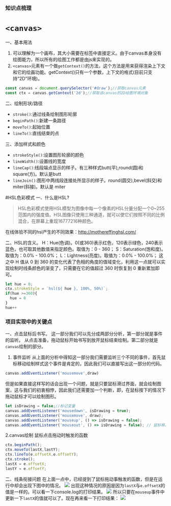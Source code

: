 ### 知识点梳理
# `<canvas>`
一、基本用法
1. 可以理解为一个画布，其大小需要在标签中直接定义。由于canvas本身没有绘图能力，所以所有的绘图工作都是由js来实现的。
2. `<canvas>`元素有一个做`getContext()`的方法，这个方法是用来获得渲染上下文和它的绘画功能。getContext()只有一个参数，上下文的格式(目前只支持“2D”环境)。 
```javascript
const canvas = document.querySelector('#draw');//获取canvas元素
const ctx = canvas.getContext('2d');//获取该canvas的2D绘图环境对象
```

二、绘制形状/路径
- `stroke()`:通过线条绘制图形轮廓
- `beginPath()`:新建一条路径
- `moveTo()`:起始位置
- `lineTo()`:直线结束的点

三、添加样式和颜色
- `strokeStyle()`:设置图形轮廓的颜色
- `lineWidth()`:设置线的宽度
- `lineCap()`:线段端点显示的样子。有三种样式butt(平),round(圆)和square(方)。默认是butt
- `lineJoin()`:图形中两线段连接处所显示的样子。round(圆交),bevel(斜交)和miter(斜接)。默认是 miter

#HSL色彩模式
一、什么是HSL?
>HSL色彩模式使用HSL模型为图像中每一个像素的HSL分量分配一个0~255范围内的强度值。HSL图像只使用三种通道，就可以使它们按照不同的比例混合，在屏幕上重现16777216种颜色。

在线体验不同的hsl产生的不同效果：http://mothereffinghsl.com/

二、HSL的含义。
H：Hue(色调)。0(或360)表示红色，120表示绿色，240表示蓝色，也可取其他数值来指定颜色。取值为：0 - 360；
S：Saturation(饱和度)。取值为：0.0% - 100.0%；
L：Lightness(亮度)。取值为：0.0% - 100.0%；
这之中 H 值从 0 到 360 的变化代表了色相的角度的值域变化，利用这一点就可以实现绘制时线条颜色的渐变了，只需要在它的值超过 360 时恢复到 0 重新累加即可。
```javascript
let hue = 0;
ctx.strokeStyle = `hsl(${ hue }, 100%, 50%)`;    
if(hue >=360){
  hue = 0
}
hue++
```

### 项目实现中的关键点
一、点击鼠标后书写。
这一部分我们可以先分成两部分分析，第一部分就是事件的监听。
从点击准备，拖动鼠标开始书写到放开鼠标结束绘制。第二部分就是`canvas`绘制的部分。
1. 事件监听
从上面的分析中得知这一部分我们需要监听三个不同的事件，首先鼠标移动绘制样式这个事件是肯定的，因此我们可以直接写出这一部分的代码。
```javascript
canvas.addEventListener('mousemove',draw)
```
但是如果直接这样写的话会出现一个问题，就是只要鼠标滑过界面，就会绘制图案，这与我们的初衷相悖，因此我们还需要加一个判断，即，在鼠标按下的情况下拖动鼠标才可以绘制图形。
```javascript
let isDrawing = false;//标记变量
canvas.addEventListener('mousedown', isDrawing = true);
canvas.addEventListener('mousemove', draw);
canvas.addEventListener('mouseup', () => isDrawing = false);
canvas.addEventListener('mouseout', () => isDrawing = false); // 鼠标移出画布范围时
```
2.canvas绘制
鼠标点击拖动时触发的函数
```javascript
ctx.beginPath();
ctx.moveTo(lastX,lastY);
ctx.lineTo(e.offsetX,e.offsetY);
ctx.stroke();
lastX = e.offsetX;
lastY = e.offsetY;
```
二、线条衔接问题
在上面一点中，已经提到了鼠标拖动事触发的函数，但是在运行中却会出现下图中的情况。
![](http://ok7n02kz6.bkt.clouddn.com/FjnXtXNdkrTvnqa9UBmjMU34LeLk.gif)
出现这种情况的原因是因为`lastX`与`e.offsetX`的值是一样的。可以看一下console.log的打印结果。
![](http://ok7n02kz6.bkt.clouddn.com/FgQ9DlwBh8RnUF74rtSW2bfCwreu.gif)
所以只要在`mouseup`事件中更新一下`lastX`的值就可以了。现在再来看一下打印结果：
![](http://ok7n02kz6.bkt.clouddn.com/FgAdrWSKVrrLCGTe6t9yr6HZ5Zy8.png)